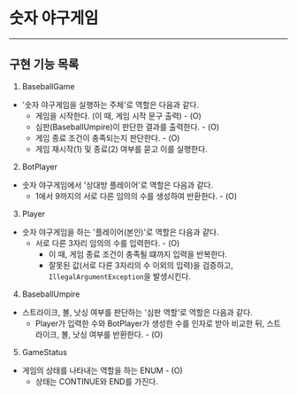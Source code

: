 # 숫자 야구게임 

---

## 구현 기능 목록

1. BaseballGame

- '숫자 야구게임을 실행하는 주체'로 역할은 다음과 같다.
  - 게임을 시작한다. (이 때, 게임 시작 문구 출력) - (O)
  - 심판(BaseballUmpire)이 판단한 결과를 출력한다. - (O)
  - 게임 종료 조건이 충족되는지 판단한다. - (O)
  - 게임 재시작(1) 및 종료(2) 여부를 묻고 이를 실행한다.

2. BotPlayer

- 숫자 야구게임에서 '상대방 플레이어'로 역할은 다음과 같다.
  - 1에서 9까지의 서로 다른 임의의 수를 생성하여 반환한다. - (O)

3. Player

- 숫자 야구게임을 하는 '플레이어(본인)'로 역할은 다음과 같다.
  - 서로 다른 3자리 임의의 수를 입력한다. - (O)
    - 이 때, 게임 종료 조건이 충족될 떄까지 입력을 반복한다.
    - 잘못된 값(서로 다른 3자리의 수 이외의 입력)을 검증하고, `IllegalArgumentException`을 발생시킨다.

4. BaseballUmpire
  - 스트라이크, 볼, 낫싱 여부를 판단하는 '심판 역할'로 역할은 다음과 같다.
    - Player가 입력한 수와 BotPlayer가 생성한 수를 인자로 받아 비교한 뒤, 스트라이크, 볼, 낫싱 여부를 반환한다. - (O)

5. GameStatus
  - 게임의 상태를 나타내는 역할을 하는 ENUM - (O)
    - 상태는 CONTINUE와 END를 가진다.
